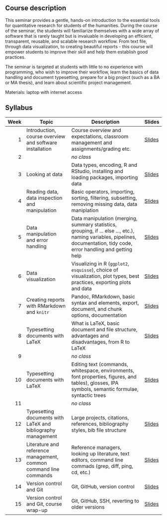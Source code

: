 ## Course description

This seminar provides a gentle, hands-on introduction to the essential tools for quantitative research for students of the humanities. During the course of the seminar, the students will familiarize themselves with a wide array of software that is rarely taught but is invaluable in developing an efficient, transparent, reusable, and scalable research workflow. From text file, through data visualization, to creating beautiful reports - this course will empower students to improve their skill and help them establish good practices.

The seminar is targeted at students with little to no experience with programming, who wish to improve their workflow, learn the basics of data handling and document typesetting, prepare for a big project (such as a BA or MA thesis), and learn about scientific project management.

Materials: laptop with internet access

## Syllabus

| Week | Topic | Description | Slides |
| --:| -- | -- | -- |
| 1 | Introduction, course overview and software installation | Course overview and expectations, classroom management and assignments/grading etc. |  [Slides]() |
| 2 |  | *no class* |  |
| 3 | Looking at data | Data types, encoding, R and RStudio, installing and loading packages, importing data |  [Slides](https://github.com/a-nap/Digital-Research-Toolkit/blob/main/2022/week3handout.pdf) |
| 4 | Reading data, data inspection and manipulation | Basic operators, importing, sorting, filtering, subsetting, removing missing data, data maniplation | [Slides](https://github.com/a-nap/Digital-Research-Toolkit/blob/main/2022/week4handout.pdf) |
| 5 | Data manipulation and error handling | Data manipulation (merging, summary statistics, grouping, if ... else ..., etc.), naming variables, pipelines, documentation, tidy code, error handling and getting help |  [Slides](https://github.com/a-nap/Digital-Research-Toolkit/blob/main/2022/week5handout.pdf) |
| 6 | Data visualization | Visualizing in R (`ggplot2`, `esquisse`), choice of visualization, plot types, best practices, exporting plots and data |  [Slides]() |
| 7 | Creating reports with RMarkdown and `knitr` | Pandoc, RMarkdown, basic syntax and elements, export, document, and chunk options, documentation |  [Slides]() |
| 8 | Typesetting documents with LaTeX | What is LaTeX, basic document and file structure, advantages and disadvantages, from R to LaTeX |  [Slides](https://github.com/a-nap/Digital-Research-Toolkit/blob/main/2022/week8handout.pdf) |
| 9 | | *no class* |
| 10 | Typesetting documents with LaTeX | Editing text (commands, whitespace, environments, font properties, figures, and tables), glosses, IPA symbols, semantic formulae, syntactic trees |  [Slides](https://github.com/a-nap/Digital-Research-Toolkit/blob/main/2022/week10handout.pdf) |
| 11 | | *no class* |
| 12 | Typesetting documents with LaTeX and bibliography management | Large projects, citations, references, bibliography styles, bib file structure |  [Slides](https://github.com/a-nap/Digital-Research-Toolkit/blob/main/2022/week12handout.pdf) |
| 13 | Literature and reference management, common command line commands | Reference managers, looking up literature, text editors, command line commads (grep, diff, ping, cd, etc.) |  [Slides]() |
| 14 | Version control and Git | Git, GitHub, version control |  [Slides](https://github.com/a-nap/Digital-Research-Toolkit/blob/main/2022/week14handout.pdf) |
| 15| Version control and Git, course wrap-up | Git, GitHub, SSH, reverting to older versions | [Slides](https://github.com/a-nap/Digital-Research-Toolkit/blob/main/2022/week15handout.pdf) |

